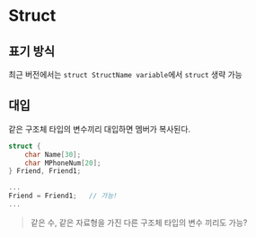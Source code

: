 # Struct
## 표기 방식
최근 버전에서는 `struct StructName variable`에서 `struct` 생략 가능

## 대입
같은 구조체 타입의 변수끼리 대입하면 멤버가 복사된다.
```cpp
struct {
	char Name[30];
	char MPhoneNum[20];
} Friend, Friend1;

...
Friend = Friend1;	// 가능!
...
```

> 같은 수, 같은 자료형을 가진 다른 구조체 타입의 변수 끼리도 가능?
> 
<!--stackedit_data:
eyJoaXN0b3J5IjpbLTEwMTQ5NzA3NDhdfQ==
-->